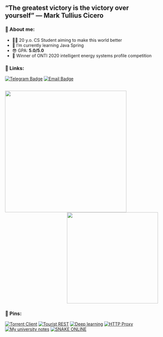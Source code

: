 ## “The greatest victory is the victory over yourself” — Mark Tullius Cicero

### 🤠 About me:

- 👨‍💻 20 y.o. CS Student aiming to make this world better
- 🌱 I’m currently learning Java Spring
- 😎 GPA: **5.0/5.0**
- 🏅 Winner of ONTI 2020 intelligent energy systems profile competition

### 🐸 Links:

[![Telegram Badge](https://img.shields.io/badge/-Telegram-0088cc?style=for-the-badge&logo=appveyor&logo=Telegram&logoColor=white&color=blue)](https://t.me/aiwannafly)
[![Email Badge](https://img.shields.io/badge/-Email-0088cc?style=for-the-badge&logo=appveyor&logo=Gmail&logoColor=white&color=red)](mailto:a.ivanov15@g.nsu.ru)

<br>

<a href="https://github.com/anuraghazra/github-readme-stats">
  <img align="left" width="400" src="https://github-readme-stats.vercel.app/api?username=aiwannafly&show_icons=true&theme=tokyonight&cache_seconds=1800" />
</a>

<a href="https://github.com/anuraghazra/github-readme-stats">
  <img align="right" width="300" src="https://github-readme-stats.vercel.app/api/top-langs/?username=aiwannafly&show_icons=true&theme=cobalt&layout=compact" />
</a>

<br clear="all" />


### 🦖 Pins:
[![Torrent Client](https://github-readme-stats.vercel.app/api/pin/?username=aiwannafly&repo=torrent-client&cache_seconds=2000)](https://github.com/aiwannafly/torrent-client)
[![Tourist REST](https://github-readme-stats.vercel.app/api/pin/?username=aiwannafly&repo=tourist-rest-service&cache_seconds=2000)](https://github.com/aiwannafly/tourist-rest-service)
[![Deep learning](https://github-readme-stats.vercel.app/api/pin/?username=aiwannafly&repo=neural_networks_tasks&cache_seconds=2000)](https://github.com/aiwannafly/neural_networks_tasks)
[![HTTP Proxy](https://github-readme-stats.vercel.app/api/pin/?username=aiwannafly&repo=http_proxy&cache_seconds=2000)](https://github.com/aiwannafly/http_proxy)
[![My university notes](https://github-readme-stats.vercel.app/api/pin/?username=aiwannafly&repo=fit&cache_seconds=2000)](https://github.com/aiwannafly/fit)
[![SNAKE ONLINE](https://github-readme-stats.vercel.app/api/pin/?username=aiwannafly&repo=snake_online&cache_seconds=2000)](https://github.com/aiwannafly/snake_online)
